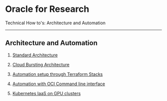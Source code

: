 <!-- Copyright (c) 2020-2021, Oracle and/or its affiliates -->

# Oracle for Research

Technical How to's: Architecture and Automation

---

## Architecture and Automation

1. [Standard Architecture](./Standard-Architecture.md)

2. [Cloud Bursting Architecture](./Cloud-Bursting.md)

3. [Automation setup through Terraform Stacks](./Automation-Setup.md)

4. [Automation with OCI Command line interface](./OCI-CLI.md)

5. [Kubernetes IaaS on GPU clusters](./k8s-on-oci.md)
